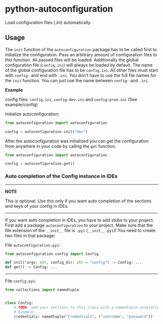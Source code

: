 # python-autoconfiguration

Load configuration files (.ini) automatically.


## Usage

The `init` function of the `autoconfiguration` package has to be called first to initialize the configuration. Pass an arbitrary amount of configuration files to this function. All passed files will be loaded. Additionally the global configuration file (`config.ini`) will always be loaded by default. The name of the global configuration file has to be `config.ini`. All other files must start with `config-` and end with `.ini`. You don't have to use the full file names for the `init` function. You can just use the name between `config-` and `.ini`.

**Example**

config files: `config.ini`, `config-dev.ini` and `config-prod.ini` (See example/config)

Initialize autoconfiguration:
```python
from autoconfiguration import autoconfiguration

config = autoconfiguration.init("dev")
```

After the autoconfiguration was initialized you can get the configuration from anywhere in your code by calling the `get` function:
```python
from autoconfiguration import autoconfiguration

config = autoconfiguration.get()
```

### Auto completion of the Config instance in IDEs

---
**NOTE**

This is optional. Use this only if you want auto completion of the sections and keys
 of your config in IDEs.

---

If you want auto completion in IDEs, you have to add stubs to your project. First add
 a package `autoconfiguration` to your project. Make sure that the file extension of
 the `__init__` file is `.pyi` (`__init__.pyi`)! You need to create two files in that
 package:

File `autoconfiguration.pyi`:
```python
from autoconfiguration.config import Config

def init(*args: str, config_dir: str = "config") -> Config: ...
def get() -> Config: ...
```

---

File `config.pyi`:
```python
from collections import namedtuple


class Config:
    # TODO: add your sections to this class with a namedtuple annotation containing your keys
    # Example:
    credentials: namedtuple("Credentials", ("username", "password"))
```

